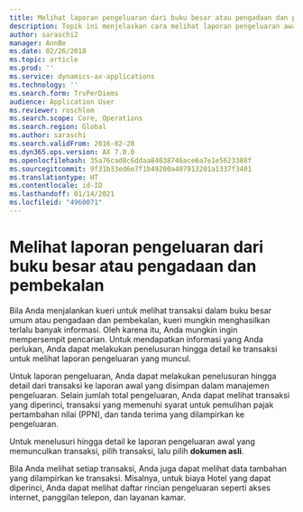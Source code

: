 ```yaml
---
title: Melihat laporan pengeluaran dari buku besar atau pengadaan dan pembekalan
description: Topik ini menjelaskan cara melihat laporan pengeluaran awal yang memunculkan transaksi.
author: saraschi2
manager: AnnBe
ms.date: 02/26/2018
ms.topic: article
ms.prod: ''
ms.service: dynamics-ax-applications
ms.technology: ''
ms.search.form: TrvPerDiems
audience: Application User
ms.reviewer: roschlom
ms.search.scope: Core, Operations
ms.search.region: Global
ms.author: saraschi
ms.search.validFrom: 2016-02-28
ms.dyn365.ops.version: AX 7.0.0
ms.openlocfilehash: 35a76cad8c6ddaa84038746ace6a7e1e5623388f
ms.sourcegitcommit: 9f31b33ed6e7f1b49200a407913201a1337f3401
ms.translationtype: HT
ms.contentlocale: id-ID
ms.lasthandoff: 01/14/2021
ms.locfileid: "4960071"
---
```

# <a name="view-an-expense-report-from-general-ledger-or-procurement-and-sourcing"></a>Melihat laporan pengeluaran dari buku besar atau pengadaan dan pembekalan

Bila Anda menjalankan kueri untuk melihat transaksi dalam buku besar umum atau pengadaan dan pembekalan, kueri mungkin menghasilkan terlalu banyak informasi. Oleh karena itu, Anda mungkin ingin mempersempit pencarian. Untuk mendapatkan informasi yang Anda perlukan, Anda dapat melakukan penelusuran hingga detail ke transaksi untuk melihat laporan pengeluaran yang muncul.

Untuk laporan pengeluaran, Anda dapat melakukan penelusuran hingga detail dari transaksi ke laporan awal yang disimpan dalam manajemen pengeluaran. Selain jumlah total pengeluaran, Anda dapat melihat transaksi yang diperinci, transaksi yang memenuhi syarat untuk pemulihan pajak pertambahan nilai (PPN), dan tanda terima yang dilampirkan ke pengeluaran.

Untuk menelusuri hingga detail ke laporan pengeluaran awal yang memunculkan transaksi, pilih transaksi, lalu pilih **dokumen asli**.

Bila Anda melihat setiap transaksi, Anda juga dapat melihat data tambahan yang dilampirkan ke transaksi. Misalnya, untuk biaya Hotel yang dapat diperinci, Anda dapat melihat daftar rincian pengeluaran seperti akses internet, panggilan telepon, dan layanan kamar.

